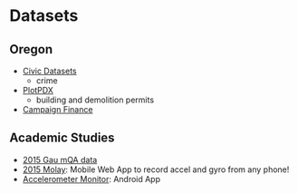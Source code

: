 # Datasets

## Oregon

- [Civic Datasets](http://www.civicapps.org/datasets)
  - crime
- [PlotPDX](http://ec2-52-88-193-136.us-west-2.compute.amazonaws.com/services/)
  - building and demolition permits
- [Campaign Finance](http://hackor.github.io)

## Academic Studies

- [2015 Gau mQA data](http://face.baidu.com/nips/FM-IQA.tar.gz)
- [2015 Molay](http://gyro.ktam.org/): Mobile Web App to record accel and gyro from any phone!
- [Accelerometer Monitor](https://play.google.com/store/apps/details?id=com.lul.accelerometer): Android App
